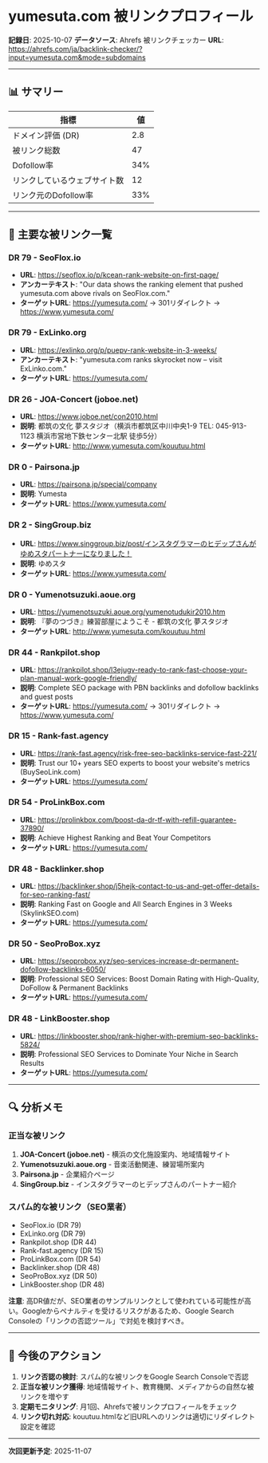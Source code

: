 # yumesuta.com 被リンクプロフィール

**記録日**: 2025-10-07
**データソース**: Ahrefs 被リンクチェッカー
**URL**: https://ahrefs.com/ja/backlink-checker/?input=yumesuta.com&mode=subdomains

---

## 📊 サマリー

| 指標 | 値 |
|------|-----|
| ドメイン評価 (DR) | 2.8 |
| 被リンク総数 | 47 |
| Dofollow率 | 34% |
| リンクしているウェブサイト数 | 12 |
| リンク元のDofollow率 | 33% |

---

## 🔗 主要な被リンク一覧

### DR 79 - SeoFlox.io
- **URL**: https://seoflox.io/p/kcean-rank-website-on-first-page/
- **アンカーテキスト**: "Our data shows the ranking element that pushed yumesuta.com above rivals on SeoFlox.com."
- **ターゲットURL**: https://yumesuta.com/ → 301リダイレクト → https://www.yumesuta.com/

### DR 79 - ExLinko.org
- **URL**: https://exlinko.org/p/puepv-rank-website-in-3-weeks/
- **アンカーテキスト**: "yumesuta.com ranks skyrocket now – visit ExLinko.com."
- **ターゲットURL**: https://yumesuta.com/

### DR 26 - JOA-Concert (joboe.net)
- **URL**: https://www.joboe.net/con2010.html
- **説明**: 都筑の文化 夢スタジオ（横浜市都筑区中川中央1-9 TEL: 045-913-1123 横浜市営地下鉄センター北駅 徒歩5分）
- **ターゲットURL**: http://www.yumesuta.com/kouutuu.html

### DR 0 - Pairsona.jp
- **URL**: https://pairsona.jp/special/company
- **説明**: Yumesta
- **ターゲットURL**: https://www.yumesuta.com/

### DR 2 - SingGroup.biz
- **URL**: https://www.singgroup.biz/post/インスタグラマーのヒデップさんがゆめスタパートナーになりました！
- **説明**: ゆめスタ
- **ターゲットURL**: https://www.yumesuta.com/

### DR 0 - Yumenotsuzuki.aoue.org
- **URL**: https://yumenotsuzuki.aoue.org/yumenotudukir2010.htm
- **説明**: 『夢のつづき』練習部屋にようこそ - 都筑の文化 夢スタジオ
- **ターゲットURL**: http://www.yumesuta.com/kouutuu.html

### DR 44 - Rankpilot.shop
- **URL**: https://rankpilot.shop/l3ejugv-ready-to-rank-fast-choose-your-plan-manual-work-google-friendly/
- **説明**: Complete SEO package with PBN backlinks and dofollow backlinks and guest posts
- **ターゲットURL**: https://yumesuta.com/ → 301リダイレクト → https://www.yumesuta.com/

### DR 15 - Rank-fast.agency
- **URL**: https://rank-fast.agency/risk-free-seo-backlinks-service-fast-221/
- **説明**: Trust our 10+ years SEO experts to boost your website's metrics (BuySeoLink.com)
- **ターゲットURL**: https://yumesuta.com/

### DR 54 - ProLinkBox.com
- **URL**: https://prolinkbox.com/boost-da-dr-tf-with-refill-guarantee-37890/
- **説明**: Achieve Highest Ranking and Beat Your Competitors
- **ターゲットURL**: https://yumesuta.com/

### DR 48 - Backlinker.shop
- **URL**: https://backlinker.shop/j5hejk-contact-to-us-and-get-offer-details-for-seo-ranking-fast/
- **説明**: Ranking Fast on Google and All Search Engines in 3 Weeks (SkylinkSEO.com)
- **ターゲットURL**: https://yumesuta.com/

### DR 50 - SeoProBox.xyz
- **URL**: https://seoprobox.xyz/seo-services-increase-dr-permanent-dofollow-backlinks-6050/
- **説明**: Professional SEO Services: Boost Domain Rating with High-Quality, DoFollow & Permanent Backlinks
- **ターゲットURL**: https://yumesuta.com/

### DR 48 - LinkBooster.shop
- **URL**: https://linkbooster.shop/rank-higher-with-premium-seo-backlinks-5824/
- **説明**: Professional SEO Services to Dominate Your Niche in Search Results
- **ターゲットURL**: https://yumesuta.com/

---

## 🔍 分析メモ

### 正当な被リンク
1. **JOA-Concert (joboe.net)** - 横浜の文化施設案内、地域情報サイト
2. **Yumenotsuzuki.aoue.org** - 音楽活動関連、練習場所案内
3. **Pairsona.jp** - 企業紹介ページ
4. **SingGroup.biz** - インスタグラマーのヒデップさんのパートナー紹介

### スパム的な被リンク（SEO業者）
- SeoFlox.io (DR 79)
- ExLinko.org (DR 79)
- Rankpilot.shop (DR 44)
- Rank-fast.agency (DR 15)
- ProLinkBox.com (DR 54)
- Backlinker.shop (DR 48)
- SeoProBox.xyz (DR 50)
- LinkBooster.shop (DR 48)

**注意**: 高DR値だが、SEO業者のサンプルリンクとして使われている可能性が高い。Googleからペナルティを受けるリスクがあるため、Google Search Consoleの「リンクの否認ツール」で対処を検討すべき。

---

## 📌 今後のアクション

1. **リンク否認の検討**: スパム的な被リンクをGoogle Search Consoleで否認
2. **正当な被リンク獲得**: 地域情報サイト、教育機関、メディアからの自然な被リンクを増やす
3. **定期モニタリング**: 月1回、Ahrefsで被リンクプロフィールをチェック
4. **リンク切れ対応**: kouutuu.htmlなど旧URLへのリンクは適切にリダイレクト設定を確認

---

**次回更新予定**: 2025-11-07
